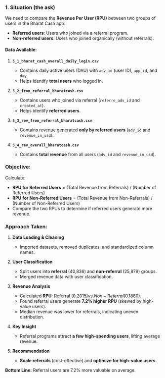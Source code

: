 ### 1. Situation (the ask)  
We need to compare the **Revenue Per User (RPU)** between two groups of users in the Bharat Cash app:  
- **Referred users**: Users who joined via a referral program.  
- **Non-referred users**: Users who joined organically (without referrals).  

#### **Data Available:**  
1. **`5_1_bharat_cash_overall_daily_login.csv`**  
   - Contains daily active users (DAU) with `adv_id` (user ID), `app_id`, and `day`.  
   - Helps identify **total users** who logged in.  

2. **`5_2_from_referral_bharatcash.csv`**  
   - Contains users who joined via referral (`referre_adv_id` and `created_at`).  
   - Helps identify **referred users**.  

3. **`5_3_rev_from_referral_bharatcash.csv`**  
   - Contains revenue generated **only by referred users** (`adv_id` and `revenue_in_usd`).  

4. **`5_4_rev_overall_bharatcash.csv`**  
   - Contains **total revenue** from all users (`adv_id` and `revenue_in_usd`).  

### **Objective:**  
Calculate:  
- **RPU for Referred Users** = (Total Revenue from Referrals) / (Number of Referred Users)  
- **RPU for Non-Referred Users** = (Total Revenue from Non-Referrals) / (Number of Non-Referred Users)  
- Compare the two RPUs to determine if referred users generate more revenue.  

### **Approach Taken:**

1. **Data Loading & Cleaning**  
   - Imported datasets, removed duplicates, and standardized column names.

2. **User Classification**  
   - Split users into **referral** (40,836) and **non-referral** (25,879) groups.  
   - Merged revenue data with user classification.

3. **Revenue Analysis**  
   - Calculated **RPU**: Referral ($0.2015) vs. Non-Referral ($0.1880).  
   - Found referral users generate **7.2% higher RPU** (skewed by high-value users).  
   - Median revenue was lower for referrals, indicating uneven distribution.

4. **Key Insight**  
   - Referral programs attract **a few high-spending users**, lifting average revenue.  

5. **Recommendation**  
   - **Scale referrals** (cost-effective) and **optimize for high-value users**.  

**Bottom Line:** Referral users are 7.2% more valuable on average. 
